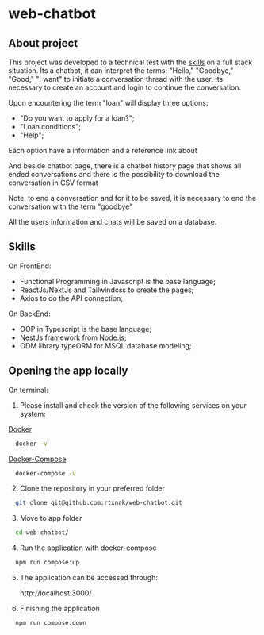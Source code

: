 # web-chatbot
## About project

This project was developed to a technical test with the [skills](#skills) on a full stack situation. Its a chatbot, it can interpret the terms: "Hello," "Goodbye," "Good," "I want" to initiate a conversation thread with the user.
Its necessary to create an account and login to continue the conversation.

Upon encountering the term "loan" will display three options:
 - "Do you want to apply for a loan?";
 - "Loan conditions";
 - "Help";

Each option have a information and a reference link about

And beside chatbot page, there is a chatbot history page that shows all ended conversations and there is the possibility to download the conversation in CSV format

Note: to end a conversation and for it to be saved, it is necessary to end the conversation with the term "goodbye"

All the users information and chats will be saved on a database.

## Skills 
On FrontEnd:
 - Functional Programming in Javascript is the base language;
 - ReactJs/NextJs and Tailwindcss to create the pages;
 - Axios to do the API connection;

On BackEnd:
 - OOP in Typescript is the base language;
 - NestJs framework from Node.js;
 - ODM library typeORM for MSQL database modeling;


## Opening the app locally
 
On terminal:

1. Please install and check the version of the following services on your system:

[Docker](https://docs.docker.com/get-docker/)
```bash
  docker -v
```
[Docker-Compose](https://docs.docker.com/compose/install/)
```bash
  docker-compose -v
```

2. Clone the repository in your preferred folder
```bash
  git clone git@github.com:rtxnak/web-chatbot.git
```

3. Move to app folder
```bash
  cd web-chatbot/ 
```

4. Run the application with docker-compose
```bash
  npm run compose:up
```

5. The application can be accessed through:

    http://localhost:3000/

6. Finishing the application
```bash
  npm run compose:down
```

